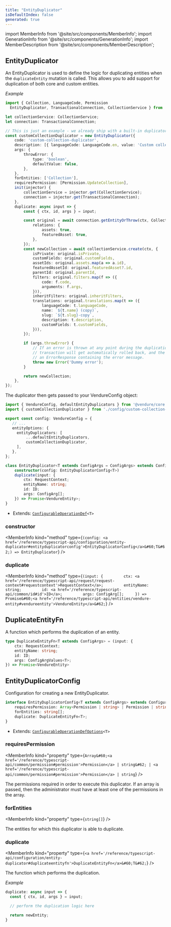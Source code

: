 ```yaml
---
title: "EntityDuplicator"
isDefaultIndex: false
generated: true
---
```

<!-- This file was generated from the Vendure source. Do not modify. Instead, re-run the "docs:build" script -->
import MemberInfo from '@site/src/components/MemberInfo';
import GenerationInfo from '@site/src/components/GenerationInfo';
import MemberDescription from '@site/src/components/MemberDescription';


## EntityDuplicator

<GenerationInfo sourceFile="packages/core/src/config/entity/entity-duplicator.ts" sourceLine="158" packageName="@vendure/core" since="2.2.0" />

An EntityDuplicator is used to define the logic for duplicating entities when the `duplicateEntity` mutation is called.
This allows you to add support for duplication of both core and custom entities.

*Example*

```ts title=src/config/custom-collection-duplicator.ts
import { Collection, LanguageCode, Permission
  EntityDuplicator, TransactionalConnection, CollectionService } from '@vendure/core';

let collectionService: CollectionService;
let connection: TransactionalConnection;

// This is just an example - we already ship with a built-in duplicator for Collections.
const customCollectionDuplicator = new EntityDuplicator({
    code: 'custom-collection-duplicator',
    description: [{ languageCode: LanguageCode.en, value: 'Custom collection duplicator' }],
    args: {
        throwError: {
            type: 'boolean',
            defaultValue: false,
        },
    },
    forEntities: ['Collection'],
    requiresPermission: [Permission.UpdateCollection],
    init(injector) {
        collectionService = injector.get(CollectionService);
        connection = injector.get(TransactionalConnection);
    },
    duplicate: async input => {
        const { ctx, id, args } = input;

        const original = await connection.getEntityOrThrow(ctx, Collection, id, {
            relations: {
                assets: true,
                featuredAsset: true,
            },
        });
        const newCollection = await collectionService.create(ctx, {
            isPrivate: original.isPrivate,
            customFields: original.customFields,
            assetIds: original.assets.map(a => a.id),
            featuredAssetId: original.featuredAsset?.id,
            parentId: original.parentId,
            filters: original.filters.map(f => ({
                code: f.code,
                arguments: f.args,
            })),
            inheritFilters: original.inheritFilters,
            translations: original.translations.map(t => ({
                languageCode: t.languageCode,
                name: `${t.name} (copy)`,
                slug: `${t.slug}-copy`,
                description: t.description,
                customFields: t.customFields,
            })),
        });

        if (args.throwError) {
            // If an error is thrown at any point during the duplication process, the entire
            // transaction will get automatically rolled back, and the mutation will return
            // an ErrorResponse containing the error message.
            throw new Error('Dummy error');
        }

        return newCollection;
    },
});
```

The duplicator then gets passed to your VendureConfig object:

```ts title=src/vendure-config.ts
import { VendureConfig, defaultEntityDuplicators } from '@vendure/core';
import { customCollectionDuplicator } from './config/custom-collection-duplicator';

export const config: VendureConfig = {
   // ...
   entityOptions: {
     entityDuplicators: [
         ...defaultEntityDuplicators,
         customCollectionDuplicator,
     ],
   },
};
```

```ts title="Signature"
class EntityDuplicator<T extends ConfigArgs = ConfigArgs> extends ConfigurableOperationDef<T> {
    constructor(config: EntityDuplicatorConfig<T>)
    duplicate(input: {
        ctx: RequestContext;
        entityName: string;
        id: ID;
        args: ConfigArg[];
    }) => Promise<VendureEntity>;
}
```
* Extends: <code><a href='/reference/typescript-api/configurable-operation-def/#configurableoperationdef'>ConfigurableOperationDef</a>&#60;T&#62;</code>



<div className="members-wrapper">

### constructor

<MemberInfo kind="method" type={`(config: <a href='/reference/typescript-api/configuration/entity-duplicator#entityduplicatorconfig'>EntityDuplicatorConfig</a>&#60;T&#62;) => EntityDuplicator`}   />


### duplicate

<MemberInfo kind="method" type={`(input: {         ctx: <a href='/reference/typescript-api/request/request-context#requestcontext'>RequestContext</a>;         entityName: string;         id: <a href='/reference/typescript-api/common/id#id'>ID</a>;         args: ConfigArg[];     }) => Promise&#60;<a href='/reference/typescript-api/entities/vendure-entity#vendureentity'>VendureEntity</a>&#62;`}   />




</div>


## DuplicateEntityFn

<GenerationInfo sourceFile="packages/core/src/config/entity/entity-duplicator.ts" sourceLine="21" packageName="@vendure/core" since="2.2.0" />

A function which performs the duplication of an entity.

```ts title="Signature"
type DuplicateEntityFn<T extends ConfigArgs> = (input: {
    ctx: RequestContext;
    entityName: string;
    id: ID;
    args: ConfigArgValues<T>;
}) => Promise<VendureEntity>
```


## EntityDuplicatorConfig

<GenerationInfo sourceFile="packages/core/src/config/entity/entity-duplicator.ts" sourceLine="36" packageName="@vendure/core" since="2.2.0" />

Configuration for creating a new EntityDuplicator.

```ts title="Signature"
interface EntityDuplicatorConfig<T extends ConfigArgs> extends ConfigurableOperationDefOptions<T> {
    requiresPermission: Array<Permission | string> | Permission | string;
    forEntities: string[];
    duplicate: DuplicateEntityFn<T>;
}
```
* Extends: <code><a href='/reference/typescript-api/configurable-operation-def/configurable-operation-def-options#configurableoperationdefoptions'>ConfigurableOperationDefOptions</a>&#60;T&#62;</code>



<div className="members-wrapper">

### requiresPermission

<MemberInfo kind="property" type={`Array&#60;<a href='/reference/typescript-api/common/permission#permission'>Permission</a> | string&#62; | <a href='/reference/typescript-api/common/permission#permission'>Permission</a> | string`}   />

The permissions required in order to execute this duplicator. If an array is passed,
then the administrator must have at least one of the permissions in the array.
### forEntities

<MemberInfo kind="property" type={`string[]`}   />

The entities for which this duplicator is able to duplicate.
### duplicate

<MemberInfo kind="property" type={`<a href='/reference/typescript-api/configuration/entity-duplicator#duplicateentityfn'>DuplicateEntityFn</a>&#60;T&#62;`}   />

The function which performs the duplication.

*Example*

```ts
duplicate: async input => {
  const { ctx, id, args } = input;

  // perform the duplication logic here

  return newEntity;
}
```


</div>
